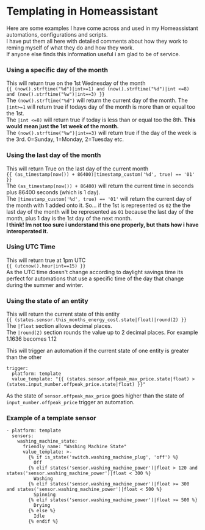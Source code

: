 
# Templating in Homeassistant

Here are some examples I have come across and used in my Homeassistant automations, configurations and scripts.  
I have put them all here with detailed comments about how they work to reming myself of what they do and how they work.  
If anyone else finds this information useful i am glad to be of service.  


### Using a specific day of the month
This will return true on the 1st Wednesday of the month  
`{{ (now().strftime("%d")|int>=1) and (now().strftime("%d")|int <=8) and (now().strftime("%w")|int==3) }}`  
The `(now().strftime("%d")` will return the current day of the month. The `|int>=1` will return true if todays day of the month is more than or equal too the 1st.  
The `|int <=8)` will return true if today is less than or equal too the 8th. **This would mean just the 1st week of the month.**  
The  `(now().strftime("%w")|int==3)` will return true if the day of the week is the 3rd. 0=Sunday, 1=Monday, 2=Tuesday etc.  


### Using the last day of the month
This will return True on the last day of the current month  
`{{ (as_timestamp(now()) + 86400)|timestamp_custom('%d', true) == '01' }}`  
The `(as_timestamp(now()) + 86400)` will return the current time in seconds plus 86400 seconds (which is 1 day).  
The `|timestamp_custom('%d', true) == '01'` will return the current day of the month with 1 added onto it. So... if the 1st is represented os `02` the the last day of the month will be represented as `01` because the last day of the month, plus 1 day is the 1st day of the next month.  
**I think! Im not too sure i understand this one properly, but thats how i have interoperated it.**  


### Using UTC Time
This will return true at 1pm UTC  
`{{ (utcnow().hour|int==15) }}`  
As the UTC time doesn't change according to daylight savings time its perfect for automations that use a specific time of the day that change during the summer and winter.


### Using the state of an entity
This will return the current state of this entity  
`{{ (states.sensor.this_months_energy_cost.state|float)|round(2) }}`  
The `|float` section allows decimal places.  
The `|round(2)` section rounds the value up to 2 decimal places. For example 1.1636 becomes 1.12  

This will trigger an automation if the current state of one entity is greater than the other  
```
trigger:
  platform: template
  value_template: "{{ (states.sensor.offpeak_max_price.state|float) > (states.input_number.offpeak_price.state|float) }}"  
```
As the state of `sensor.offpeak_max_price` goes higher than the state of `input_number.offpeak_price` trigger an automation.  


### Example of a template sensor
```
- platform: template
  sensors:
    washing_machine_state:
      friendly_name: "Washing Machine State"
      value_template: >-
        {% if is_state('switch.washing_machine_plug', 'off') %}
          Off
        {% elif states('sensor.washing_machine_power')|float > 120 and states('sensor.washing_machine_power')|float < 300 %}
          Washing
        {% elif states('sensor.washing_machine_power')|float >= 300 and states('sensor.washing_machine_power')|float < 500 %}
          Spinning
        {% elif states('sensor.washing_machine_power')|float >= 500 %}
          Drying
        {% else %}
          Idle
        {% endif %}
```
